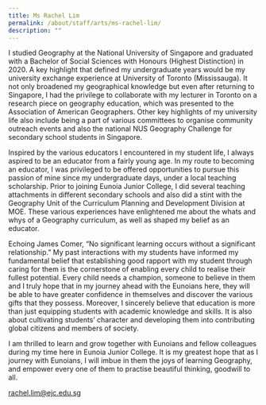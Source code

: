 ```yaml
---
title: Ms Rachel Lim
permalink: /about/staff/arts/ms-rachel-lim/
description: ""
---
```



I studied Geography at the National University of Singapore and graduated with a Bachelor of Social Sciences with Honours (Highest Distinction) in 2020. A key highlight that defined my undergraduate years would be my university exchange experience at University of Toronto (Mississauga). It not only broadened my geographical knowledge but even after returning to Singapore, I had the privilege to collaborate with my lecturer in Toronto on a research piece on geography education, which was presented to the Association of American Geographers. Other key highlights of my university life also include being a part of various committees to organise community outreach events and also the national NUS Geography Challenge for secondary school students in Singapore.

Inspired by the various educators I encountered in my student life, I always aspired to be an educator from a fairly young age. In my route to becoming an educator, I was privileged to be offered opportunities to pursue this passion of mine since my undergraduate days, under a local teaching scholarship. Prior to joining Eunoia Junior College, I did several teaching attachments in different secondary schools and also did a stint with the Geography Unit of the Curriculum Planning and Development Division at MOE. These various experiences have enlightened me about the whats and whys of a Geography curriculum, as well as shaped my belief as an educator.

Echoing James Comer, “No significant learning occurs without a significant relationship.” My past interactions with my students have informed my fundamental belief that establishing good rapport with my student through caring for them is the cornerstone of enabling every child to realise their fullest potential. Every child needs a champion, someone to believe in them and I truly hope that in my journey ahead with the Eunoians here, they will be able to have greater confidence in themselves and discover the various gifts that they possess. Moreover, I sincerely believe that education is more than just equipping students with academic knowledge and skills. It is also about cultivating students’ character and developing them into contributing global citizens and members of society.

I am thrilled to learn and grow together with Eunoians and fellow colleagues during my time here in Eunoia Junior College. It is my greatest hope that as I journey with Eunoians, I will imbue in them the joys of learning Geography, and empower every one of them to practise beautiful thinking, goodwill to all.

[rachel.lim@ejc.edu.sg](mailto:rachel.lim@ejc.edu.sg)